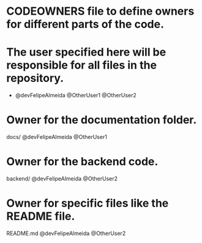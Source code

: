 # CODEOWNERS file to define owners for different parts of the code.

# The user specified here will be responsible for all files in the repository.
* @devFelipeAlmeida @OtherUser1 @OtherUser2

# Owner for the documentation folder.
docs/ @devFelipeAlmeida @OtherUser1

# Owner for the backend code.
backend/ @devFelipeAlmeida @OtherUser2

# Owner for specific files like the README file.
README.md @devFelipeAlmeida @OtherUser2
